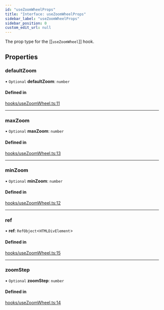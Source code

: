 ```yaml
---
id: "useZoomWheelProps"
title: "Interface: useZoomWheelProps"
sidebar_label: "useZoomWheelProps"
sidebar_position: 0
custom_edit_url: null
---
```


The prop type for the [[`useZoomWheel`]] hook.

## Properties

### defaultZoom

• `Optional` **defaultZoom**: `number`

#### Defined in

[hooks/useZoomWheel.ts:11](https://github.com/rob-blackbourn/jetblack-map/blob/62d5ba9/src/hooks/useZoomWheel.ts#L11)

___

### maxZoom

• `Optional` **maxZoom**: `number`

#### Defined in

[hooks/useZoomWheel.ts:13](https://github.com/rob-blackbourn/jetblack-map/blob/62d5ba9/src/hooks/useZoomWheel.ts#L13)

___

### minZoom

• `Optional` **minZoom**: `number`

#### Defined in

[hooks/useZoomWheel.ts:12](https://github.com/rob-blackbourn/jetblack-map/blob/62d5ba9/src/hooks/useZoomWheel.ts#L12)

___

### ref

• **ref**: `RefObject`<`HTMLDivElement`\>

#### Defined in

[hooks/useZoomWheel.ts:15](https://github.com/rob-blackbourn/jetblack-map/blob/62d5ba9/src/hooks/useZoomWheel.ts#L15)

___

### zoomStep

• `Optional` **zoomStep**: `number`

#### Defined in

[hooks/useZoomWheel.ts:14](https://github.com/rob-blackbourn/jetblack-map/blob/62d5ba9/src/hooks/useZoomWheel.ts#L14)
